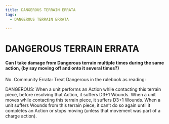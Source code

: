 ```yaml
---
title: DANGEROUS TERRAIN ERRATA
tags:
  - DANGEROUS TERRAIN ERRATA

---
```


# DANGEROUS TERRAIN ERRATA

#### Can I take damage from Dangerous terrain multiple times during the same action, (by say moving off and onto it several times?)


No. Community Errata: Treat Dangerous in the rulebook as reading:

DANGEROUS: When a unit performs an Action while contacting this terrain piece, before resolving that Action, it suffers D3+1 Wounds. When a unit moves while contacting this terrain piece, it suffers D3+1 Wounds. When a unit suffers Wounds from this terrain piece, it can’t do so again until it completes an Action or stops moving (unless that movement was part of a charge action).



